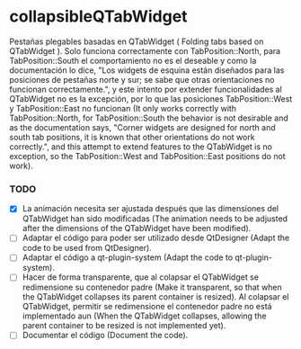 # collapsibleQTabWidget
Pestañas plegables basadas en QTabWidget ( Folding tabs based on QTabWidget ).
Solo funciona correctamente con TabPosition::North, para TabPosition::South el comportamiento no es el deseable y como la documentación lo dice, "Los widgets de esquina están diseñados para las posiciones de pestañas norte y sur; se sabe que otras orientaciones no funcionan correctamente.", y este intento por extender funcionalidades al QTabWidget no es la excepción, por lo que las posiciones TabPosition::West y TabPosition::East no funcionan (It only works correctly with TabPosition::North, for TabPosition::South the behavior is not desirable and as the documentation says, "Corner widgets are designed for north and south tab positions, it is known that other orientations do not work correctly.", and this attempt to extend features to the QTabWidget is no exception, so the TabPosition::West and TabPosition::East positions do not work).

### TODO

- [x] La animación necesita ser ajustada después que las dimensiones del QTabWidget han sido modificadas (The animation needs to be adjusted after the dimensions of the QTabWidget have been modified).
- [ ] Adaptar el código para poder ser utilizado desde QtDesigner (Adapt the code to be used from QtDesigner).
- [ ] Adaptar el código a qt-plugin-system (Adapt the code to qt-plugin-system).
- [ ] Hacer de forma transparente, que al colapsar el QTabWidget se redimensione su contenedor padre (Make it transparent, so that when the QTabWidget collapses its parent container is resized). Al colapsar el QTabWidget, permitir se redimensione el contenedor padre no está implementado aun (When the QTabWidget collapses, allowing the parent container to be resized is not implemented yet).
- [ ] Documentar el código (Document the code).
